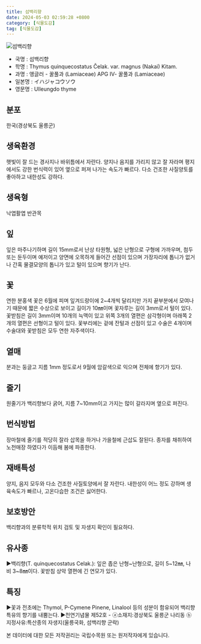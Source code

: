 ```yaml
---
title: 섬백리향
date: 2024-05-03 02:59:28 +0800
category: [식물도감]
tag: [식물도감]
---
```




![섬백리향](/fileUpload/plants/basic/Labiatae/Thymus/15945/1_th2.JPG)
- 국명 : 섬백리향
- 학명 : Thymus quinquecostatus Čelak. var. magnus (Nakai) Kitam.
- 과명 : 앵글러 - 꿀풀과 (Lamiaceae) APG Ⅳ- 꿀풀과 (Lamiaceae)
- 일본명 : イハジャコウソウ
- 영문명 : Ulleungdo thyme


## 분포
한국(경상북도 울릉군)
## 생육환경
햇빛이 잘 드는 경사지나 바위틈에서 자란다. 양지나 음지를 가리지 않고 잘 자라며 평지에서도 강한 번식력이 있어 옆으로 퍼져 나가는 속도가 빠르다. 다소 건조한 사질양토를 좋아하고 내한성도 강하다.
## 생육형
낙엽활엽 반관목
## 잎
잎은 마주나기하며 길이 15mm로서 난상 타원형, 넓은 난형으로 구형에 가까우며, 첨두 또는 둔두이며 예저이고 양면에 오목하게 들어간 선점이 있으며 가장자리에 톱니가 없거나 간혹 물결모양의 톱니가 있고 털이 있으며 향기가 난다.
## 꽃
연한 분홍색 꽃은 6월에 피며 잎겨드랑이에 2~4개씩 달리지만 가지 끝부분에서 모여나기 때문에 짧은 수상으로 보이고 길이가 10㎜이며 꽃자루는 길이 3mm로서 털이 있다. 꽃받침은 길이 3mm이며 10개의 늑맥이 있고 위쪽 3개의 열편은 삼각형이며 아래쪽 2개의 열편은 선형이고 털이 있다. 꽃부리에는 겉에 잔털과 선점이 있고 수술은 4개이며 수술대와 꽃받침은 모두 연한 자주색이다.
## 열매
분과는 둥글고 지름 1mm 정도로서 9월에 암갈색으로 익으며 전체에 향기가 있다.
## 줄기
원줄기가 백리향보다 굵어, 지름 7~10mm이고 가지는 많이 갈라지며 옆으로 퍼진다.
## 번식방법
장마철에 줄기를 적당히 잘라 삽목을 하거나 가을철에 근삽도 잘된다. 종자를 채취하여 노천매장 하였다가 이듬해 봄에 파종한다.
## 재배특성
양지, 음지 모두와 다소 건조한 사질토양에서 잘 자란다. 내한성이 어느 정도 강하며 생육속도가 빠르나, 고온다습한 조건은 싫어한다.
## 보호방안
백리향과의 분류학적 위치 검토 및 자생지 확인이 필요하다.
## 유사종
▶백리향(T. quinquecostatus Celak.): 잎은 좁은 난형~난형으로, 길이 5~12㎜, 나비 3~8㎜이다. 꽃받침 상악 열편에 긴 연모가 있다.
## 특징
▶꽃과 전초에는 Thymol, P-Cymene Pinene, Linalool 등의 성분이 함유되어 백리향 특유의 향기를 내뿜는다.▶천연기념물 제52호 - ⓐ소재지:경상북도 울릉군 나리동 ⓑ지정사유:특산종의 자생지(울릉국화, 섬백리향 군락)






본 데이터에 대한 모든 저작권리는 국립수목원 또는 원저작자에게 있습니다.
